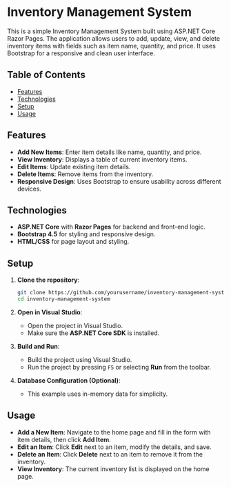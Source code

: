 # Inventory Management System

This is a simple Inventory Management System built using ASP.NET Core Razor Pages. The application allows users to add, update, view, and delete inventory items with fields such as item name, quantity, and price. It uses Bootstrap for a responsive and clean user interface.

## Table of Contents

- [Features](#features)
- [Technologies](#technologies)
- [Setup](#setup)
- [Usage](#usage)



## Features

- **Add New Items**: Enter item details like name, quantity, and price.
- **View Inventory**: Displays a table of current inventory items.
- **Edit Items**: Update existing item details.
- **Delete Items**: Remove items from the inventory.
- **Responsive Design**: Uses Bootstrap to ensure usability across different devices.

## Technologies

- **ASP.NET Core** with **Razor Pages** for backend and front-end logic.
- **Bootstrap 4.5** for styling and responsive design.
- **HTML/CSS** for page layout and styling.

## Setup

1. **Clone the repository**:
    ```bash
    git clone https://github.com/yourusername/inventory-management-system.git
    cd inventory-management-system
    ```

2. **Open in Visual Studio**:
    - Open the project in Visual Studio.
    - Make sure the **ASP.NET Core SDK** is installed.

3. **Build and Run**:
    - Build the project using Visual Studio.
    - Run the project by pressing `F5` or selecting **Run** from the toolbar.

4. **Database Configuration (Optional)**:
   - This example uses in-memory data for simplicity. 

## Usage

- **Add a New Item**: Navigate to the home page and fill in the form with item details, then click **Add Item**.
- **Edit an Item**: Click **Edit** next to an item, modify the details, and save.
- **Delete an Item**: Click **Delete** next to an item to remove it from the inventory.
- **View Inventory**: The current inventory list is displayed on the home page.



